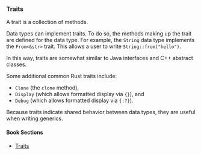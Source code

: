 ### Traits

A trait is a collection of methods.

Data types can implement traits. To do so, the methods making up the trait are defined for the data type. For example, the `String` data type implements the `From<&str>` trait. This allows a user to write `String::from("hello")`.

In this way, traits are somewhat similar to Java interfaces and C++ abstract classes.

Some additional common Rust traits include:

+ `Clone` (the `clone` method),
+ `Display` (which allows formatted display via `{}`), and
+ `Debug` (which allows formatted display via `{:?}`).

Because traits indicate shared behavior between data types, they are useful when writing generics.


#### Book Sections

- [Traits](https://doc.rust-lang.org/book/ch10-02-traits.html)
